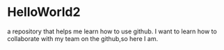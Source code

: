 # HelloWorld2
a repository that helps me learn how to use github.
I want to learn how to collaborate with my team on the github,so here I am.
